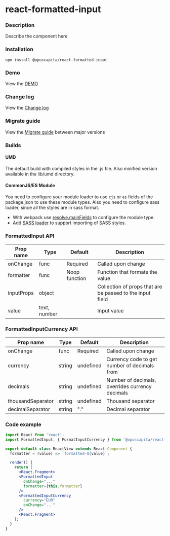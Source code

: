 # react-formatted-input

### Description
Describe the component here

### Installation
```
npm install @opuscapita/react-formatted-input
```

### Demo
View the [DEMO](https://opuscapita.github.io/react-formatted-input)

### Change log
View the [Change log](CHANGELOG.md)

### Migrate guide
View the [Migrate guide](MIGRATEGUIDE.md) between major versions

### Builds
#### UMD
The default build with compiled styles in the .js file. Also minified version available in the lib/umd directory.
#### CommonJS/ES Module
You need to configure your module loader to use `cjs` or `es` fields of the package.json to use these module types.
Also you need to configure sass loader, since all the styles are in sass format.
* With webpack use [resolve.mainFields](https://webpack.js.org/configuration/resolve/#resolve-mainfields) to configure the module type.
* Add [SASS loader](https://github.com/webpack-contrib/sass-loader) to support importing of SASS styles.

### FormattedInput API
| Prop name                | Type             | Default                                  | Description                                               |
| ------------------------ | ---------------- | ---------------------------------------- | --------------------------------------------------------- |
| onChange                 | func             | Required                                 | Called upon change                                        |
| formatter                | func             | Noop function                            | Function that formats the value                           |
| inputProps               | object           |                                          | Collection of props that are be passed to the input field |
| value                    | text, number     |                                          | Input value                                               |


### FormattedInputCurrency API
| Prop name                | Type             | Default                                  | Description                                               |
| ------------------------ | ---------------- | ---------------------------------------- | --------------------------------------------------------- |
| onChange                 | func             | Required                                 | Called upon change                                        |
| currency                 | string           | undefined                                | Currency code to get number of decimals from              |
| decimals                 | string           | undefined                                | Number of decimals, overrides currency decimals           |
| thousandSeparator        | string           | undefined                                | Thousand separator                                        |
| decimalSeparator         | string           | "."                                      | Decimal separator                                         |

### Code example
```jsx
import React from 'react';
import FormattedInput, { FormatInputCurrency } from '@opuscapita/react-formatted-input';

export default class ReactView extends React.Component {
  formatter = (value) => `formatted-${value}`; 

  render() {
    return (
      <React.Fragment>
      <FormattedInput 
        onChange="..."
        formatter={this.formatter}
      />
      <FormattedInputCurrency
        currency="EUR"
        onChange="..."
      />
      <React.Fragment>
    );
  }
}
```
